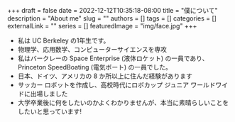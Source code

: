 +++ 
draft = false
date = 2022-12-12T10:35:18-08:00
title = "僕について"
description = "About me"
slug = ""
authors = []
tags = []
categories = []
externalLink = ""
series = []
featuredImage = "img/face.jpg"
+++

- 私は UC Berkeley の1年生です。
- 物理学、応用数学、コンピューターサイエンスを専攻
- 私はバークレーの Space Enterprise (液体ロケット) の一員であり、Princeton SpeedBoating (電気ボート) の一員でした。
- 日本、ドイツ、アメリカの 8 か所以上に住んだ経験があります
- サッカー ロボットを作成し、高校時代にロボカップ ジュニア ワールドワイドに出場しました
- 大学卒業後に何をしたいのかよくわかりませんが、本当に素晴らしいことをしたいと思っています!